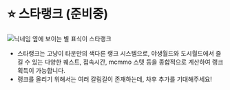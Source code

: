 # ⭐ 스타랭크 (준비중)

![닉네임 옆에 보이는 별 표식이 스타랭크](../../.gitbook/assets/2022-07-24\_21.54.35.png)

* 스타랭크는 고냥이 타운만의 색다른 랭크 시스템으로,  야생월드와 도시월드에서 즐길 수 있는 다양한 퀘스트, 접속시간, mcmmo 스텟 등을 종합적으로 계산하여 랭크 획득이 가능합니다.
* 랭크를 올리기 위해서는 여러 갈림길이 존재하는데, 차후 추가를 기대해주세요!
